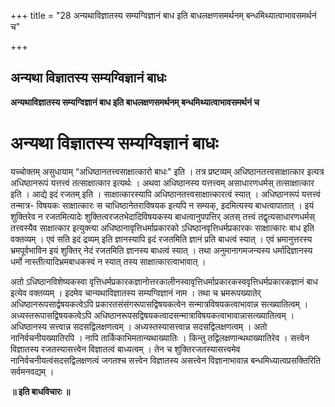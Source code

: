 +++
title = "28 अन्यथाविज्ञातस्य सम्यग्विज्ञानं बाध इति बाधलक्षणसमर्थनम् बन्धमिथ्यात्वाभावसमर्थनं च"

+++


## अन्यथा विज्ञातस्य सम्यग्विज्ञानं बाधः

**अन्यथाविज्ञातस्य सम्यग्विज्ञानं बाध इति बाधलक्षणसमर्थनम् बन्धमिथ्यात्वाभावसमर्थनं च**

# अन्यथा विज्ञातस्य सम्यग्विज्ञानं बाधः

यच्चोक्तम् असुधायाम् “अधिष्ठानतत्त्वसाक्षात्कारो बाधः" इति । तत्र प्रष्टव्यम् अधिष्ठानतत्त्वसाक्षात्कार इत्यत्र अधिष्ठानरूपं यत्तत्त्वं तत्साक्षात्कार इत्यर्थः । अथवा अधिष्ठानस्य यत्तत्त्वम् असाधारणधर्मस् तत्साक्षात्कार इति । आद्ये इदं रजतम् इति । साक्षात्कारस्यापि अधिष्ठानतत्त्वसाक्षात्कारत्वं स्यात् । अधिष्ठानरूपं यत्तत्त्वं तन्मात्र- विषयकः साक्षात्कारः स चाधिष्ठानेतराविषयक इत्यपि न सम्यक्, इदमित्यस्य बाधत्वापातात् । इयं शुक्तिरेव न रजतमित्यादेः शुक्तित्वरजतभेदादिविषयकस्य बाधत्वानुपपत्तिर् अतस् तत्त्वं तद्वृत्यसाधारणधर्मस् तत्त्वस्यैव साक्षात्कार इत्युक्त्या अधिष्ठानावृत्तिधर्माप्रकारको ऽधिष्ठानवृत्तिधर्मप्रकारकः साक्षात्कारः बाध इति वक्तव्यम् । एवं सति इदं द्रव्यम् इति ज्ञानस्यापि इदं रजतमिति ज्ञानं प्रति बाधत्वं स्यात् । एवं भ्रमानुत्तरस्य भ्रमपूर्वभाविन इयं शुक्तिर् नेदं रजतमिति ज्ञानस्य बाधत्वं स्यात् । तथा अनुमानागमजन्यस्य धर्मादिज्ञानस्य धर्मो नास्तीत्यादिभ्रमबाधकस्वं न स्यात् तस्य साक्षात्कारत्वाभावात् ।

अतो ऽधिष्ठानविशेष्यकस्वा वृत्तिधर्मप्रकारकज्ञानोत्तरकालीनस्वावृत्तिधर्माप्रकारकस्ववृत्तिधर्मप्रकारकज्ञानं बाध इत्येव वक्तव्यम् । इदमेव चान्यथाविज्ञातस्य सम्यग्विज्ञानं नाम । तथा च भ्रमरूपख्यातेर् अधिष्ठानरूपसार्द्वषयकत्वेऽपि प्रकारतसंसंगरूपासद्विषयकत्वेन सन्मात्रविषयकत्वाभावान्न सत्ख्यातित्वम् । अध्यस्तरूपासद्विषयकत्वेऽपि अधिष्ठानरूपसद्विषयकत्वादसन्मात्राविषयकत्वाभावान्नासत्ख्यातित्वम् । अधिष्ठानस्य सत्त्वान्न सदसद्विलक्षणत्वम् । अध्यस्तस्यासत्त्वान्न सदसद्विलक्षणत्वम् । अतो नानिर्वचनीयख्यातिरपि । नापि तार्किकाभिमतान्यथाख्यातिः । किन्तु तद्विलक्षणान्थथाख्यातिरेव । सत्त्वेन विज्ञातस्य रजतस्यासत्त्वेन विज्ञातत्वं बाध्यत्वम् । तेन च शुक्तिरजतस्यासत्त्वमेव नानिर्वचनीयत्वंसदसद्विलक्षणत्वं जगतश्च सत्त्वेन विज्ञातस्य असत्त्वेन विज्ञानाभावान्न बन्धमिध्यात्वप्रसक्तिरिति सर्वमनवद्यम् ।

**॥ इति बाधविचारः ॥**

